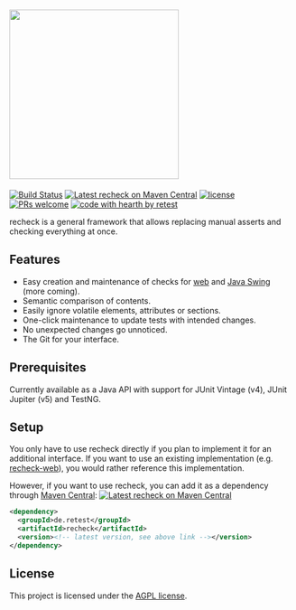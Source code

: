 # <a href="https://retest.dev"><img src="https://assets.retest.org/retest/ci/logos/recheck-screen.svg" width="300"/></a>

[![Build Status](https://travis-ci.com/retest/recheck.svg?branch=master)](https://travis-ci.com/retest/recheck)
[![Latest recheck on Maven Central](https://maven-badges.herokuapp.com/maven-central/de.retest/recheck/badge.svg?style=flat)](https://mvnrepository.com/artifact/de.retest/recheck)
[![license](https://img.shields.io/badge/license-AGPL-brightgreen.svg)](https://github.com/retest/recheck/blob/master/LICENSE)
[![PRs welcome](https://img.shields.io/badge/PRs-welcome-ff69b4.svg)](https://github.com/retest/recheck/issues?q=is%3Aissue+is%3Aopen+label%3A%22help+wanted%22)
[![code with hearth by retest](https://img.shields.io/badge/%3C%2F%3E%20with%20%E2%99%A5%20by-retest-C1D82F.svg)](https://retest.de/en/)

recheck is a general framework that allows replacing manual asserts and checking everything at once.

## Features

* Easy creation and maintenance of checks for [web](https://github.com/retest/recheck-web/) and [Java Swing](http://retest.org/) (more coming).
* Semantic comparison of contents.
* Easily ignore volatile elements, attributes or sections.
* One-click maintenance to update tests with intended changes.
* No unexpected changes go unnoticed.
* The Git for your interface.

## Prerequisites

Currently available as a Java API with support for JUnit Vintage (v4), JUnit Jupiter (v5) and TestNG.

## Setup

You only have to use recheck directly if you plan to implement it for an additional interface. If you want to use an existing implementation (e.g. [recheck-web](https://github.com/retest/recheck-web/)), you would rather reference this implementation.

However, if you want to use recheck, you can add it as a dependency through [Maven Central](https://search.maven.org/search?q=g:de.retest%20a:recheck): [![Latest recheck on Maven Central](https://maven-badges.herokuapp.com/maven-central/de.retest/recheck/badge.svg?style=flat)](https://mvnrepository.com/artifact/de.retest/recheck)

```xml
<dependency>
  <groupId>de.retest</groupId>
  <artifactId>recheck</artifactId>
  <version><!-- latest version, see above link --></version>
</dependency>
```

## License

This project is licensed under the [AGPL license](LICENSE).
